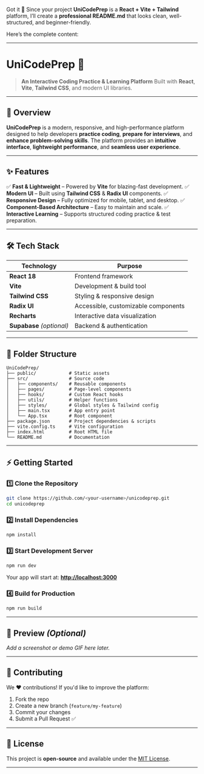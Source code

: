 Got it 🙂
Since your project **UniCodePrep** is a **React + Vite + Tailwind** platform, I’ll create a **professional README.md** that looks clean, well-structured, and beginner-friendly.

Here’s the complete content:

---

# **UniCodePrep** 🚀

> **An Interactive Coding Practice & Learning Platform**
> Built with **React**, **Vite**, **Tailwind CSS**, and modern UI libraries.

---

## **📌 Overview**

**UniCodePrep** is a modern, responsive, and high-performance platform designed to help developers **practice coding**, **prepare for interviews**, and **enhance problem-solving skills**.
The platform provides an **intuitive interface**, **lightweight performance**, and **seamless user experience**.

---

## **✨ Features**

✅ **Fast & Lightweight** – Powered by **Vite** for blazing-fast development.
✅ **Modern UI** – Built using **Tailwind CSS** & **Radix UI** components.
✅ **Responsive Design** – Fully optimized for mobile, tablet, and desktop.
✅ **Component-Based Architecture** – Easy to maintain and scale.
✅ **Interactive Learning** – Supports structured coding practice & test preparation.

---

## **🛠️ Tech Stack**

| Technology                | Purpose                             |
| ------------------------- | ----------------------------------- |
| **React 18**              | Frontend framework                  |
| **Vite**                  | Development & build tool            |
| **Tailwind CSS**          | Styling & responsive design         |
| **Radix UI**              | Accessible, customizable components |
| **Recharts**              | Interactive data visualization      |
| **Supabase** *(optional)* | Backend & authentication            |

---

## **📂 Folder Structure**

```
UniCodePrep/
├── public/            # Static assets
├── src/               # Source code
│   ├── components/    # Reusable components
│   ├── pages/         # Page-level components
│   ├── hooks/         # Custom React hooks
│   ├── utils/         # Helper functions
│   ├── styles/        # Global styles & Tailwind config
│   ├── main.tsx       # App entry point
│   └── App.tsx        # Root component
├── package.json       # Project dependencies & scripts
├── vite.config.ts     # Vite configuration
├── index.html         # Root HTML file
└── README.md          # Documentation
```

---

## **⚡ Getting Started**

### **1️⃣ Clone the Repository**

```bash
git clone https://github.com/<your-username>/unicodeprep.git
cd unicodeprep
```

### **2️⃣ Install Dependencies**

```bash
npm install
```

### **3️⃣ Start Development Server**

```bash
npm run dev
```

Your app will start at: **[http://localhost:3000](http://localhost:3000)**

### **4️⃣ Build for Production**

```bash
npm run build
```

---

## **📸 Preview** *(Optional)*

*Add a screenshot or demo GIF here later.*

---

## **🤝 Contributing**

We ❤️ contributions! If you'd like to improve the platform:

1. Fork the repo
2. Create a new branch (`feature/my-feature`)
3. Commit your changes
4. Submit a Pull Request ✅

---

## **📜 License**

This project is **open-source** and available under the [MIT License](LICENSE).

---
